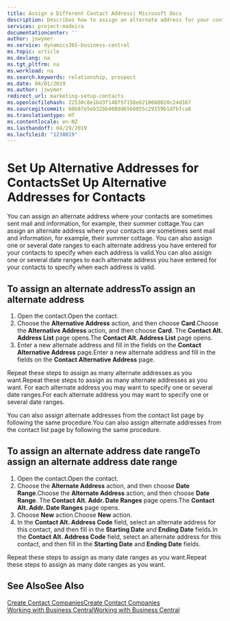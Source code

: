 ```yaml
---
title: Assign a Different Contact Address| Microsoft Docs
description: Describes how to assign an alternate address for your contacts or prospects, where they are sometimes sent information.
services: project-madeira
documentationcenter: ''
author: jswymer
ms.service: dynamics365-business-central
ms.topic: article
ms.devlang: na
ms.tgt_pltfrm: na
ms.workload: na
ms.search.keywords: relationship, prospect
ms.date: 04/01/2019
ms.author: jswymer
redirect_url: marketing-setup-contacts
ms.openlocfilehash: 22530c8e1bd3f148f5f158e6210668020c24d387
ms.sourcegitcommit: 60b87e5eb32bb408dd65b9855c29159b1dfbfca8
ms.translationtype: HT
ms.contentlocale: en-NZ
ms.lasthandoff: 04/29/2019
ms.locfileid: "1238019"
---
```

# <a name="set-up-alternative-addresses-for-contacts"></a><span data-ttu-id="f99de-103">Set Up Alternative Addresses for Contacts</span><span class="sxs-lookup"><span data-stu-id="f99de-103">Set Up Alternative Addresses for Contacts</span></span>
<span data-ttu-id="f99de-104">You can assign an alternate address where your contacts are sometimes sent mail and information, for example, their summer cottage.</span><span class="sxs-lookup"><span data-stu-id="f99de-104">You can assign an alternate address where your contacts are sometimes sent mail and information, for example, their summer cottage.</span></span> <span data-ttu-id="f99de-105">You can also assign one or several date ranges to each alternate address you have entered for your contacts to specify when each address is valid.</span><span class="sxs-lookup"><span data-stu-id="f99de-105">You can also assign one or several date ranges to each alternate address you have entered for your contacts to specify when each address is valid.</span></span>

## <a name="to-assign-an-alternate-address"></a><span data-ttu-id="f99de-106">To assign an alternate address</span><span class="sxs-lookup"><span data-stu-id="f99de-106">To assign an alternate address</span></span>
1. <span data-ttu-id="f99de-107">Open the contact.</span><span class="sxs-lookup"><span data-stu-id="f99de-107">Open the contact.</span></span>
2. <span data-ttu-id="f99de-108">Choose the **Alternative Address** action, and then choose **Card**.</span><span class="sxs-lookup"><span data-stu-id="f99de-108">Choose the **Alternative Address** action, and then choose **Card**.</span></span> <span data-ttu-id="f99de-109">The **Contact Alt. Address List** page opens.</span><span class="sxs-lookup"><span data-stu-id="f99de-109">The **Contact Alt. Address List** page opens.</span></span>
3. <span data-ttu-id="f99de-110">Enter a new alternate address and fill in the fields on the **Contact Alternative Address** page.</span><span class="sxs-lookup"><span data-stu-id="f99de-110">Enter a new alternate address and fill in the fields on the **Contact Alternative Address** page.</span></span>

<span data-ttu-id="f99de-111">Repeat these steps to assign as many alternate addresses as you want.</span><span class="sxs-lookup"><span data-stu-id="f99de-111">Repeat these steps to assign as many alternate addresses as you want.</span></span> <span data-ttu-id="f99de-112">For each alternate address you may want to specify one or several date ranges.</span><span class="sxs-lookup"><span data-stu-id="f99de-112">For each alternate address you may want to specify one or several date ranges.</span></span>

<span data-ttu-id="f99de-113">You can also assign alternate addresses from the contact list page by following the same procedure.</span><span class="sxs-lookup"><span data-stu-id="f99de-113">You can also assign alternate addresses from the contact list page by following the same procedure.</span></span>

## <a name="to-assign-an-alternate-address-date-range"></a><span data-ttu-id="f99de-114">To assign an alternate address date range</span><span class="sxs-lookup"><span data-stu-id="f99de-114">To assign an alternate address date range</span></span>
1. <span data-ttu-id="f99de-115">Open the contact.</span><span class="sxs-lookup"><span data-stu-id="f99de-115">Open the contact.</span></span>
2. <span data-ttu-id="f99de-116">Choose the **Alternate Address** action, and then choose **Date Range**.</span><span class="sxs-lookup"><span data-stu-id="f99de-116">Choose the **Alternate Address** action, and then choose **Date Range**.</span></span> <span data-ttu-id="f99de-117">The **Contact Alt. Addr. Date Ranges** page opens.</span><span class="sxs-lookup"><span data-stu-id="f99de-117">The **Contact Alt. Addr. Date Ranges** page opens.</span></span>
3. <span data-ttu-id="f99de-118">Choose **New** action.</span><span class="sxs-lookup"><span data-stu-id="f99de-118">Choose **New** action.</span></span>
4. <span data-ttu-id="f99de-119">In the **Contact Alt. Address Code** field, select an alternate address for this contact, and then fill in the **Starting Date** and **Ending Date** fields.</span><span class="sxs-lookup"><span data-stu-id="f99de-119">In the **Contact Alt. Address Code** field, select an alternate address for this contact, and then fill in the **Starting Date** and **Ending Date** fields.</span></span>

<span data-ttu-id="f99de-120">Repeat these steps to assign as many date ranges as you want.</span><span class="sxs-lookup"><span data-stu-id="f99de-120">Repeat these steps to assign as many date ranges as you want.</span></span>

## <a name="see-also"></a><span data-ttu-id="f99de-121">See Also</span><span class="sxs-lookup"><span data-stu-id="f99de-121">See Also</span></span>
[<span data-ttu-id="f99de-122">Create Contact Companies</span><span class="sxs-lookup"><span data-stu-id="f99de-122">Create Contact Companies</span></span>](marketing-create-contact-companies.md)  
[<span data-ttu-id="f99de-123">Working with Business Central</span><span class="sxs-lookup"><span data-stu-id="f99de-123">Working with Business Central</span></span>](ui-work-product.md)
